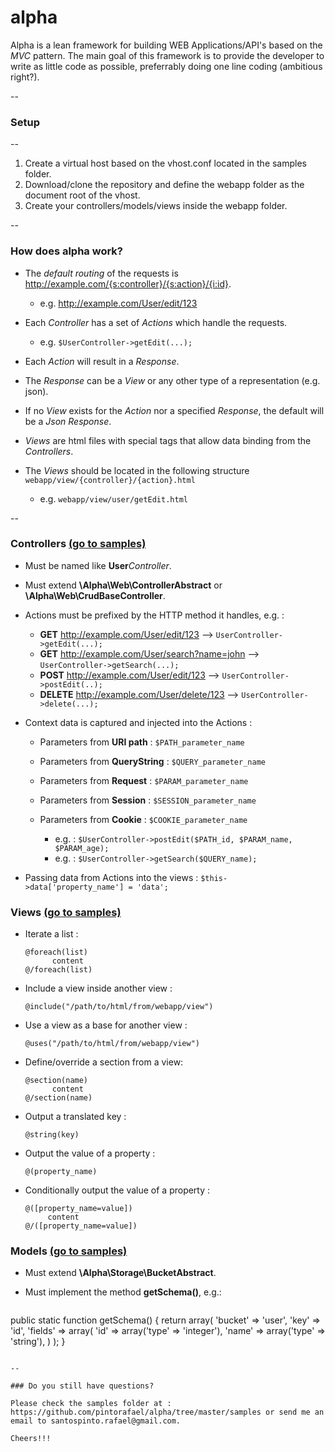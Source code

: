 # alpha 

Alpha is a lean framework for building WEB Applications/API's based on the *MVC* pattern. The main goal of this framework is to provide the developer to write as little code as possible, preferrably doing one line coding (ambitious right?).

--
### Setup

--
1. Create a virtual host based on the vhost.conf located in the samples folder.
2. Download/clone the repository and define the webapp folder as the document root of the vhost.
3. Create your controllers/models/views inside the webapp folder.

--
### How does alpha work?

* The *default routing* of the requests is http://example.com/{s:controller}/{s:action}/{i:id}.

   * e.g. http://example.com/User/edit/123

* Each *Controller* has a set of *Actions* which handle the requests.
 
   * e.g. ```$UserController->getEdit(...);```
   
* Each *Action* will result in a *Response*.

* The *Response* can be a *View* or any other type of a representation (e.g. json).

* If no *View* exists for the *Action* nor a specified *Response*, the default will be a *Json Response*.

* *Views* are html files with special tags that allow data binding from the *Controllers*.

* The *Views* should be located in the following structure ```webapp/view/{controller}/{action}.html```
   
   * e.g. ```webapp/view/user/getEdit.html```

--

### Controllers [(go to samples)](https://github.com/pintorafael/alpha/tree/master/samples/controller)

   * Must be named like **User***Controller*.
    
   * Must extend **\Alpha\Web\ControllerAbstract** or **\Alpha\Web\CrudBaseController**.
   
   * Actions must be prefixed by the HTTP method it handles, e.g. :

       * **GET** http://example.com/User/edit/123 --> ```UserController->getEdit(...);```
       * **GET** http://example.com/User/search?name=john --> ```UserController->getSearch(...);```
       * **POST** http://example.com/User/edit/123 --> ```UserController->postEdit(..);```
       * **DELETE** http://example.com/User/delete/123 --> ```UserController->delete(...);```

   * Context data is captured and injected into the Actions :
  
       * Parameters from **URI path** : ```$PATH_parameter_name```
       
       * Parameters from **QueryString** : ```$QUERY_parameter_name```
       
       * Parameters from **Request** : ```$PARAM_parameter_name```
       
       * Parameters from **Session** : ```$SESSION_parameter_name```
       
       * Parameters from **Cookie** : ```$COOKIE_parameter_name```
       
         * e.g. : ```$UserController->postEdit($PATH_id, $PARAM_name, $PARAM_age);```
         * e.g. : ```$UserController->getSearch($QUERY_name);```

   * Passing data from Actions into the views :
         ```
         $this->data['property_name'] = 'data';
         ```
         
### Views [(go to samples)](https://github.com/pintorafael/alpha/tree/master/samples/view)

  * Iterate a list :
      ```
      @foreach(list)
            content 
      @/foreach(list)
      ```
      
  * Include a view inside another view :
      ```
      @include("/path/to/html/from/webapp/view")
      ```
	
  * Use a view as a base for another view :
      ```
      @uses("/path/to/html/from/webapp/view")
      ```
  * Define/override a section from a view:
      ```
      @section(name)
            content 
      @/section(name)
      ```
	
  * Output a translated key :
      ```
      @string(key)
      ```
	
  * Output the value of a property :
      ```
      @(property_name)
      ```
	
  * Conditionally output the value of a property :
      ```
      @([property_name=value])
           content
      @/([property_name=value])
      ```
    
### Models [(go to samples)](https://github.com/pintorafael/alpha/tree/master/samples/model)
 
   * Must extend **\Alpha\Storage\BucketAbstract**.
   * Must implement the method **getSchema()**, e.g.:
   
      ```
public static function getSchema()
{
            return array(
                  'bucket' => 'user',
                  'key'    => 'id',
                  'fields' => array(
                              'id' => array('type' => 'integer'),
                              'name' => array('type' => 'string'),
                             )
                  );
}
```

--

### Do you still have questions?

Please check the samples folder at : https://github.com/pintorafael/alpha/tree/master/samples or send me an email to santospinto.rafael@gmail.com.

Cheers!!!
